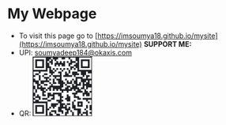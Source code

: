 # My Webpage
 - To visit this page go to [https://imsoumya18.github.io/mysite](https://imsoumya18.github.io/mysite)
 **SUPPORT ME:**
 - UPI: soumyadeep184@okaxis.com
 - QR: <img src="https://github.com/imsoumya18/cv/blob/master/images/UPI.jpg" height="120" width="120" style="border-left: 130px">
